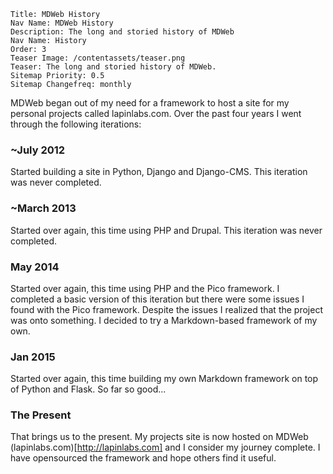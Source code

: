 ```metainf
Title: MDWeb History
Nav Name: MDWeb History
Description: The long and storied history of MDWeb
Nav Name: History
Order: 3
Teaser Image: /contentassets/teaser.png
Teaser: The long and storied history of MDWeb.
Sitemap Priority: 0.5
Sitemap Changefreq: monthly
```

MDWeb began out of my need for a framework to host a site for my
personal projects called lapinlabs.com. Over the past four years I went
through the following iterations:

### ~July 2012
Started building a site in Python, Django and Django-CMS. This 
iteration was never completed.

### ~March 2013
Started over again, this time using PHP and Drupal. This iteration was
never completed.

### May 2014
Started over again, this time using PHP and the Pico framework. I 
completed a basic version of this iteration but there were some issues
I found with the Pico framework. Despite the issues I realized that
the project was onto something. I decided to try a Markdown-based
framework of my own.

### Jan 2015
Started over again, this time building my own Markdown framework on
top of Python and Flask. So far so good...

### The Present
That brings us to the present. My projects site is now hosted on MDWeb
(lapinlabs.com)[http://lapinlabs.com] and I consider my journey
complete. I have opensourced the framework and hope others find it
useful.

